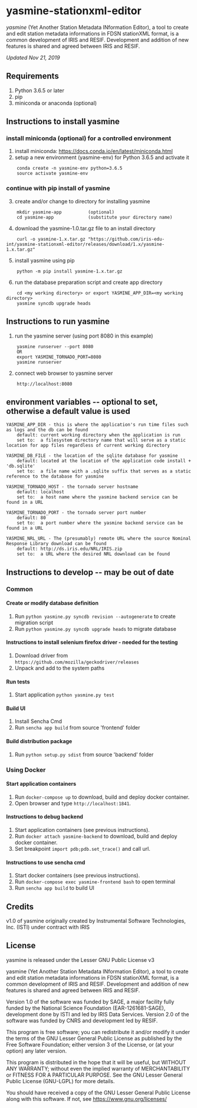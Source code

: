 # yasmine-stationxml-editor

_yasmine_  (Yet Another Station Metadata INformation Editor), a tool to
create and edit station metadata informations in FDSN stationXML format,
is a common development of IRIS and RESIF.
Development and addition of new features is shared and agreed between
IRIS and RESIF.

_Updated Nov 21, 2019_

## Requirements
1. Python 3.6.5 or later
2. pip
3. miniconda or anaconda  (optional)

## Instructions to install yasmine
### install miniconda (optional) for a controlled environment
1.  install miniconda:  https://docs.conda.io/en/latest/miniconda.html
2.  setup a new environment (yasmine-env) for Python 3.6.5 and activate it

```
    conda create -n yasmine-env python=3.6.5
    source activate yasmine-env
```

### continue with pip install of yasmine
3.  create and/or change to directory for installing yasmine
```
    mkdir yasmine-app          (optional)
    cd yasmine-app             (substitute your directory name)
```

4.  download the yasmine-1.0.tar.gz file to an install directory

```
    curl -o yasmine-1.x.tar.gz "https://github.com/iris-edu-int/yasmine-stationxml-editor/releases/download/1.x/yasmine-1.x.tar.gz"
```

5. install yasmine using pip

```
    python -m pip install yasmine-1.x.tar.gz
``` 

6. run the database preparation script and create app directory

```
    cd <my working directory> or export YASMINE_APP_DIR=<my working directory>
    yasmine syncdb upgrade heads
```

## Instructions to run yasmine
1.  run the yasmine server (using port 8080 in this example)

```
    yasmine runserver --port 8080
    OR
    export YASMINE_TORNADO_PORT=8080
    yasmine runserver
```

2.  connect web browser to yasmine server

```
    http://localhost:8080
```

## environment variables -- optional to set, otherwise a default value is used

```
YASMINE_APP_DIR - this is where the application's run time files such as logs and the db can be found
	default: current working directory when the application is run
	set to:  a filesystem directory name that will serve as a static location for app files regardless of current working directory

YASMINE_DB_FILE - the location of the sqlite database for yasmine
	default: located at the location of the application code install + 'db.sqlite'
	set to:  a file name with a .sqlite suffix that serves as a static reference to the database for yasmine

YASMINE_TORNADO_HOST - the tornado server hostname
	default: localhost
	set to:  a host name where the yasmine backend service can be found in a URL

YASMINE_TORNADO_PORT - the tornado server port number
    default: 80
    set to:  a port number where the yasmine backend service can be found in a URL

YASMINE_NRL_URL - The (presumably) remote URL where the source Nominal Response Library download can be found
	default: http://ds.iris.edu/NRL/IRIS.zip
	set to:  a URL where the desired NRL download can be found
```


## Instructions to develop -- may be out of date
### Common ##
#### Create or modify database definition
1. Run ``python yasmine.py syncdb revision --autogenerate`` to create migration script
2. Run ``python yasmine.py syncdb upgrade heads`` to migrate database

#### Instructions to install selenium firefox driver - needed for the testing
1. Download driver from ``https://github.com/mozilla/geckodriver/releases``
2. Unpack and add to the system paths   

#### Run tests
1. Start application ``python yasmine.py test``

#### Build UI
1. Install Sencha Cmd
2. Run ``sencha app build`` from source 'frontend' folder

#### Build distribution package
1. Run ``python setup.py sdist`` from source 'backend' folder

### Using Docker
#### Start application containers
1. Run ``docker-compose up`` to download, build and deploy docker container.
2. Open browser and type ``http://localhost:1841``.

#### Instructions to debug backend
1. Start application containers (see previous instructions).
2. Run ``docker attach yasmine-backend`` to download, build and deploy docker container.
3. Set breakpoint ``import pdb;pdb.set_trace()`` and call url.

#### Instructions to use sencha cmd ###
1. Start docker containers (see previous instructions).
2. Run ``docker-compose exec yasmine-frontend bash`` to open terminal
3. Run ``sencha app build`` to build UI

## Credits
v1.0 of yasmine originally created by Instrumental Software Technologies, Inc. (ISTI) under contract with IRIS

## License
yasmine is released under the Lesser GNU Public License v3

yasmine  (Yet Another Station Metadata INformation Editor), a tool to
create and edit station metadata informations in FDSN stationXML format,
is a common development of IRIS and RESIF.
Development and addition of new features is shared and agreed between
IRIS and RESIF.

Version 1.0 of the software was funded by SAGE, a major facility fully
funded by the National Science Foundation (EAR-1261681-SAGE),
development done by ISTI and led by IRIS Data Services.
Version 2.0 of the software was funded by CNRS and development led by
RESIF.

This program is free software; you can redistribute it
and/or modify it under the terms of the GNU Lesser General Public
License as published by the Free Software Foundation; either
version 3 of the License, or (at your option) any later version.

This program is distributed in the hope that it will be
useful, but WITHOUT ANY WARRANTY; without even the implied warranty
of MERCHANTABILITY or FITNESS FOR A PARTICULAR PURPOSE. See the
GNU Lesser General Public License (GNU-LGPL) for more details.

You should have received a copy of the GNU Lesser General Public
License along with this software. If not, see
<https://www.gnu.org/licenses/>
